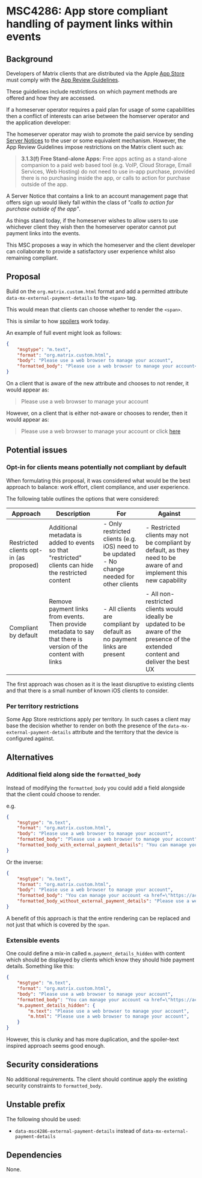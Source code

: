 # MSC4286: App store compliant handling of payment links within events

## Background

Developers of Matrix clients that are distributed via the Apple [App Store](https://www.apple.com/app-store/) must comply with the [App Review Guidelines](https://developer.apple.com/app-store/review/guidelines/).

These guidelines include restrictions on which payment methods are offered and how they are accessed.

If a homeserver operator requires a paid plan for usage of some capabilities then a conflict of interests can arise between the homserver operator and the application developer:

The homeserver operator may wish to promote the paid service by sending [Server Notices](https://spec.matrix.org/v1.14/client-server-api/#server-notices) to the user or some equivalent mechanism. However, the App Review Guidelines impose restrictions on the Matrix client such as:

> **3.1.3(f) Free Stand-alone Apps:** Free apps acting as a stand-alone companion to a paid web based tool (e.g. VoIP, Cloud Storage, Email Services, Web Hosting) do not need to use in-app purchase, provided there is no purchasing inside the app, or calls to action for purchase outside of the app.

A Server Notice that contains a link to an account management page that offers sign up would likely fall within the class of *"calls to action for purchase outside of the app"*.

As things stand today, if the homeserver wishes to allow users to use whichever client they wish then the homeserver operator cannot put payment links into the events.

This MSC proposes a way in which the homeserver and the client developer can collaborate to provide a satisfactory user experience whilst also remaining compliant.

## Proposal

Build on the `org.matrix.custom.html` format and add a permitted attribute `data-mx-external-payment-details` to the `<span>` tag.

This would mean that clients can choose whether to render the `<span>`.

This is similar to how [spoilers](https://spec.matrix.org/v1.14/client-server-api/#spoiler-messages) work today.

An example of full event might look as follows:

```json
{
    "msgtype": "m.text",
    "format": "org.matrix.custom.html",
    "body": "Please use a web browser to manage your account",
    "formatted_body": "Please use a web browser to manage your account<span data-mx-external-payment-details> or click <a href=\"https://account.example.com/plan\">here</a></span>"
}
```

On a client that is aware of the new attribute and chooses to not render, it would appear as:

> Please use a web browser to manage your account

However, on a client that is either not-aware or chooses to render, then it would appear as:

> Please use a web browser to manage your account or click [here](https://account.example.com/plan)

## Potential issues

### Opt-in for clients means potentially not compliant by default

When formulating this proposal, it was considered what would be the best approach to balance: work effort, client compliance, and user experience.

The following table outlines the options that were considered:

Approach | Description | For | Against
-|-|-|-
Restricted clients opt-in (as proposed) | Additional metadata is added to events so that "restricted" clients can hide the restricted content | - Only restricted clients (e.g. iOS) need to be updated<br>- No change needed for other clients | - Restricted clients may not be compliant by default, as they need to be aware of and implement this new capability
Compliant by default | Remove payment links from events. Then provide metadata to say that there is version of the content with links | - All clients are compliant by default as no payment links are present| - All non-restricted clients would ideally be updated to be aware of the presence of the extended content and  deliver the best UX

The first approach was chosen as it is the least disruptive to existing clients and that there is a small number of known iOS clients to consider.

### Per territory restrictions

Some App Store restrictions apply per territory. In such cases a client may base the decision whether to render on both the presence of the `data-mx-external-payment-details` attribute and the territory that the device is configured against.

## Alternatives

### Additional field along side the `formatted_body`

Instead of modifying the `formatted_body` you could add a field alongside that the client could choose to render.

e.g.

```json
{
    "msgtype": "m.text",
    "format": "org.matrix.custom.html",
    "body": "Please use a web browser to manage your account",
    "formatted_body": "Please use a web browser to manage your account",
    "formatted_body_with_external_payment_details": "You can manage your account <a href=\"https://account.example.com/plan\">here</a>"
}
```

Or the inverse:

```json
{
    "msgtype": "m.text",
    "format": "org.matrix.custom.html",
    "body": "Please use a web browser to manage your account",
    "formatted_body": "You can manage your account <a href=\"https://account.example.com/plan\">here</a>",
    "formatted_body_without_external_payment_details": "Please use a web browser to manage your account"
}
```

A benefit of this approach is that the entire rendering can be replaced and not just that which is covered by the `span`.

### Extensible events

One could define a mix-in called `m.payment_details_hidden` with content which should be displayed by clients which know they should hide payment details. Something like this:

```json
{
    "msgtype": "m.text",
    "format": "org.matrix.custom.html",
    "body": "Please use a web browser to manage your account",
    "formatted_body": "You can manage your account <a href=\"https://account.example.com/plan\">here</a>",
    "m.payment_details_hidden": {
        "m.text": "Please use a web browser to manage your account",
        "m.html": "Please use a web browser to manage your account",
    }
}
```

However, this is clunky and has more duplication, and the spoiler-text inspired approach seems good enough.

## Security considerations

No additional requirements. The client should continue apply the existing security constraints to `formatted_body`.

## Unstable prefix

The following should be used:

- `data-msc4286-external-payment-details` instead of `data-mx-external-payment-details`

## Dependencies

None.
